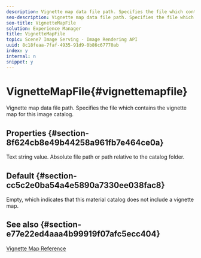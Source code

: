```yaml
---
description: Vignette map data file path. Specifies the file which contains the vignette map for this image catalog.
seo-description: Vignette map data file path. Specifies the file which contains the vignette map for this image catalog.
seo-title: VignetteMapFile
solution: Experience Manager
title: VignetteMapFile
topic: Scene7 Image Serving - Image Rendering API
uuid: 8c18feaa-7faf-4935-91d9-0b86c67770ab
index: y
internal: n
snippet: y
---
```


# VignetteMapFile{#vignettemapfile}

Vignette map data file path. Specifies the file which contains the vignette map for this image catalog.

## Properties {#section-8f624cb8e49b44258a961fb7e464ce0a}

Text string value. Absolute file path or path relative to the catalog folder.

## Default {#section-cc5c2e0ba54a4e5890a7330ee038fac8}

Empty, which indicates that this material catalog does not include a vignette map.

## See also {#section-e77e22ed4aaa4b99919f07afc5ecc404}

[Vignette Map Reference](../../../../../ir_api/material_cat/image-rendering-api-ref/c-ir-material-catalog/c-ir-vignette-map-reference/c-ir-vignette-map-reference.md#concept-f9486269f2b04d4cb6750f3af7bf0eb7) 
